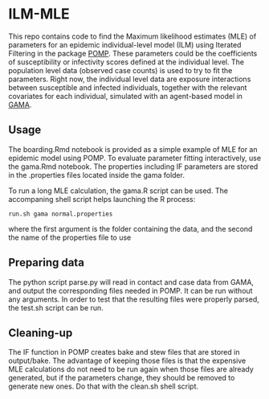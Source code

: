 # ILM-MLE

This repo contains code to find the Maximum likelihood estimates (MLE) of parameters for an epidemic individual-level model (ILM) using Iterated Filtering in the package [POMP](https://kingaa.github.io/pomp/). These parameters could be the coefficients of susceptibility or infectivity scores defined at the individual level. The population level data (observed case counts) is used to try to fit the parameters. Right now, the individual level data are exposure interactions between susceptible and infected individuals, together with the relevant covariates for each individual, simulated with an agent-based model in [GAMA](https://gama-platform.github.io/covid19).

## Usage

The boarding.Rmd notebook is provided as a simple example of MLE for an epidemic model using POMP. To evaluate parameter fitting interactively, use the gama.Rmd notebook. The properties including IF parameters are stored in the .properties files located inside the gama folder.

To run a long MLE calculation, the gama.R script can be used. The accompaning shell script helps launching the R process:

```run.sh gama normal.properties```

where the first argument is the folder containing the data, and the second the name of the properties file to use

## Preparing data

The python script parse.py will read in contact and case data from GAMA, and output the corresponding files needed in POMP. It can be run without any arguments. In order to test that the resulting files were properly parsed, the test.sh script can be run.

## Cleaning-up

The IF function in POMP creates bake and stew files that are stored in output/bake. The advantage of keeping those files is that the expensive MLE calculations do not need to be run again when those files are already generated, but if the parameters change, they should be removed to generate new ones. Do that with the clean.sh shell script.